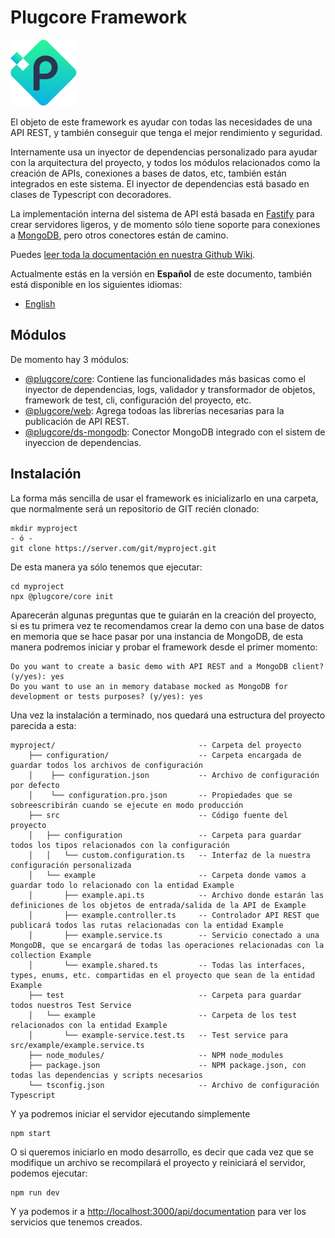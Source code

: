 
# Plugcore Framework
 
![plugcore.com](https://raw.githubusercontent.com/plugcore/plug/master/_docs/logo.png "plugcore.com")
 
El objeto de este framework es ayudar con todas las necesidades de una API REST, y también conseguir que tenga el mejor rendimiento y seguridad.
 
Internamente usa un inyector de dependencias personalizado para ayudar con la arquitectura del proyecto, y todos los módulos relacionados como la creación de APIs, conexiones a bases de datos, etc, también están integrados en este sistema. El inyector de dependencias está basado en clases de Typescript con decoradores.
 
La implementación interna del sistema de API está basada en [Fastify](https://www.fastify.io/) para crear servidores ligeros, y de momento sólo tiene soporte para conexiones a [MongoDB](https://www.mongodb.com), pero otros conectores están de camino.
 
Puedes [leer toda la documentación en nuestra Github Wiki](https://github.com/plugcore/plugcore/wiki/%C3%8Dndice).
 
Actualmente estás en la versión en __Español__ de este documento, también está disponible en los siguientes idiomas: 
- [English](https://github.com/plugcore/plugcore/)
 
## Módulos
 
De momento hay 3 módulos:
- [@plugcore/core](https://www.npmjs.com/package/@plugcore/core): Contiene las funcionalidades más basicas como el inyector de dependencias, logs, validador y transformador de objetos, framework de test, cli, configuración del proyecto, etc.
- [@plugcore/web](https://www.npmjs.com/package/@plugcore/web): Agrega todoas las librerías necesarias para la publicación de API REST.
- [@plugcore/ds-mongodb](https://www.npmjs.com/package/@plugcore/ds-mongodb): Conector MongoDB integrado con el sistem de inyeccion de dependencias.
 
## Instalación
 
La forma más sencilla de usar el framework es inicializarlo en una carpeta, que normalmente será un repositorio de GIT recién clonado:
 
```
mkdir myproject
- ó -
git clone https://server.com/git/myproject.git
```
 
De esta manera ya sólo tenemos que ejecutar:
 
```
cd myproject
npx @plugcore/core init
```
 
Aparecerán algunas preguntas que te guiarán en la creación del proyecto, si es tu primera vez te recomendamos crear la demo con una base de datos en memoria que se hace pasar por una instancia de MongoDB, de esta manera podremos iniciar y probar el framework desde el primer momento:
 
```
Do you want to create a basic demo with API REST and a MongoDB client? (y/yes): yes
Do you want to use an in memory database mocked as MongoDB for development or tests purposes? (y/yes): yes
```
 
Una vez la instalación a terminado, nos quedará una estructura del proyecto parecida a esta:
 
```
myproject/                                -- Carpeta del proyecto
    ├── configuration/                    -- Carpeta encargada de guardar todos los archivos de configuración
    │    ├── configuration.json           -- Archivo de configuración por defecto
    │    └── configuration.pro.json       -- Propiedades que se sobreescribirán cuando se ejecute en modo producción
    ├── src                               -- Código fuente del proyecto
    │   ├── configuration                 -- Carpeta para guardar todos los tipos relacionados con la configuración
    │   │   └── custom.configuration.ts   -- Interfaz de la nuestra configuración personalizada
    │   └── example                       -- Carpeta donde vamos a guardar todo lo relacionado con la entidad Example
    │       ├── example.api.ts            -- Archivo donde estarán las definiciones de los objetos de entrada/salida de la API de Example
    │       ├── example.controller.ts     -- Controlador API REST que publicará todos las rutas relacionadas con la entidad Example
    │       ├── example.service.ts        -- Servicio conectado a una MongoDB, que se encargará de todas las operaciones relacionadas con la collection Example
    │       └── example.shared.ts         -- Todas las interfaces, types, enums, etc. compartidas en el proyecto que sean de la entidad Example
    ├── test                              -- Carpeta para guardar todos nuestros Test Service
    │   └── example                       -- Carpeta de los test relacionados con la entidad Example
    │       └── example-service.test.ts   -- Test service para src/example/example.service.ts
    ├── node_modules/                     -- NPM node_modules
    ├── package.json                      -- NPM package.json, con todas las dependencias y scripts necesarios
    └── tsconfig.json                     -- Archivo de configuración Typescript
```
 
Y ya podremos iniciar el servidor ejecutando simplemente
 
```
npm start
```
 
O si queremos iniciarlo en modo desarrollo, es decir que cada vez que se modifique un archivo se recompilará el proyecto y reiniciará el servidor, podemos ejecutar:
 
```
npm run dev
```
 
Y ya podemos ir a [http://localhost:3000/api/documentation](http://localhost:3000/api/documentation) para ver los servicios que tenemos creados.
 
